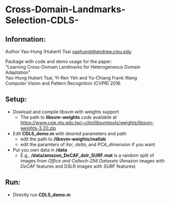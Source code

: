 Cross-Domain-Landmarks-Selection-CDLS-
=========================
Information:
------
Author Yao-Hung (Hubert) Tsai <yaohungt@andrew.cmu.edu>

Package with code and demo usage for the paper:</br>
"Learning Cross-Domain Landmarks for Heterogeneous Domain Adaptation"</br>
    Yao-Hung Hubert Tsai, Yi-Ren Yeh and Yu-Chiang Frank Wang</br>
    Computer Vision and Pattern Recognition (CVPR) 2016.

Setup:
------
- Dowload and compile libsvm with weights support
    - The path to **libsvm-weights** code available at
        <https://www.csie.ntu.edu.tw/~cjlin/libsvmtools/weights/libsvm-weights-3.20.zip>
- Edit **CDLS_demo.m** with desired parameters and path
    - edit the path to **/libsvm-weights/matlab**
    - edit the paramters of *iter*, *delta*, and *PCA_dimension* if you want
- Put you own data in **/data**
    - E.g., **/data/amazon_DeCAF_dslr_SURF.mat** is a random split of images from _Office and Caltech-256 Datasets_ (Amazon images with _DeCAF_ features and DSLR images with _SURF_ features)

Run:
-----
- Directly run **CDLS_demo.m**
